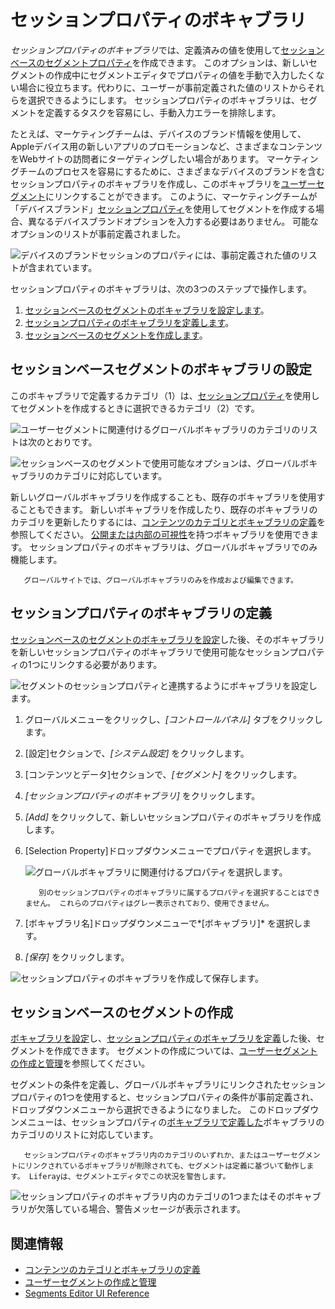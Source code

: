 # セッションプロパティのボキャブラリ

*セッションプロパティのボキャブラリ*では、定義済みの値を使用して[セッションベースのセグメントプロパティ](../../site-building/personalizing-site-experience/segmentation/segments-editor-ui-reference.md#session-properties)を作成できます。 このオプションは、新しいセグメントの作成中にセグメントエディタでプロパティの値を手動で入力したくない場合に役立ちます。代わりに、ユーザーが事前定義された値のリストからそれらを選択できるようにします。 セッションプロパティのボキャブラリは、セグメントを定義するタスクを容易にし、手動入力エラーを排除します。

たとえば、マーケティングチームは、デバイスのブランド情報を使用して、Appleデバイス用の新しいアプリのプロモーションなど、さまざまなコンテンツをWebサイトの訪問者にターゲティングしたい場合があります。 マーケティングチームのプロセスを容易にするために、さまざまなデバイスのブランドを含むセッションプロパティのボキャブラリを作成し、このボキャブラリを[ユーザーセグメント](../../site-building/personalizing-site-experience/segmentation/creating-and-managing-user-segments.md)にリンクすることができます。 このように、マーケティングチームが「デバイスブランド」[セッションプロパティ](../../site-building/personalizing-site-experience/segmentation/segments-editor-ui-reference.md#session-properties)を使用してセグメントを作成する場合、異なるデバイスブランドオプションを入力する必要はありません。 可能なオプションのリストが事前定義されました。

![デバイスのブランドセッションのプロパティには、事前定義された値のリストが含まれています。](./session-property-vocabularies/images/07.png)

セッションプロパティのボキャブラリは、次の3つのステップで操作します。

1.  [セッションベースのセグメントのボキャブラリを設定します](#configure-the-vocabulary-for-the-session-based-segment)。
2.  [セッションプロパティのボキャブラリを定義します](#defining-the-session-property-vocabulary)。
3.  [セッションベースのセグメントを作成します](#creating-the-session-based-segment)。

## セッションベースセグメントのボキャブラリの設定

このボキャブラリで定義するカテゴリ（1）は、[セッションプロパティ](../../site-building/personalizing-site-experience/segmentation/segments-editor-ui-reference.md#session-properties)を使用してセグメントを作成するときに選択できるカテゴリ（2）です。

![ユーザーセグメントに関連付けるグローバルボキャブラリのカテゴリのリストは次のとおりです。](./session-property-vocabularies/images/01.png)

![セッションベースのセグメントで使用可能なオプションは、グローバルボキャブラリのカテゴリに対応しています。](./session-property-vocabularies/images/02.png)

新しいグローバルボキャブラリを作成することも、既存のボキャブラリを使用することもできます。 新しいボキャブラリを作成したり、既存のボキャブラリのカテゴリを更新したりするには、[コンテンツのカテゴリとボキャブラリの定義](./defining-categories-and-vocabularies-for-content.md)を参照してください。 [公開または内部の可視性](./organizing-content-with-categories-and-tags.md#vocabulary-visibility)を持つボキャブラリを使用できます。 セッションプロパティのボキャブラリは、グローバルボキャブラリでのみ機能します。

``` note::
   グローバルサイトでは、グローバルボキャブラリのみを作成および編集できます。
```

## セッションプロパティのボキャブラリの定義

[セッションベースのセグメントのボキャブラリを設定](#configuring-the-vocabulary-for-the-session-based-segment)した後、そのボキャブラリを新しいセッションプロパティのボキャブラリで使用可能なセッションプロパティの1つにリンクする必要があります。

![セグメントのセッションプロパティと連携するようにボキャブラリを設定します。](./session-property-vocabularies/images/03.png)

1.  グローバルメニューをクリックし、*[コントロールパネル]* タブをクリックします。

2.  [設定]セクションで、*[システム設定]* をクリックします。

3.  [コンテンツとデータ]セクションで、*[セグメント]* をクリックします。

4.  *[セッションプロパティのボキャブラリ]* をクリックします。

5.  *[Add]* をクリックして、新しいセッションプロパティのボキャブラリを作成します。

6.  [Selection Property]ドロップダウンメニューでプロパティを選択します。

    ![グローバルボキャブラリに関連付けるプロパティを選択します。](./session-property-vocabularies/images/06.png)

    ``` note::
       別のセッションプロパティのボキャブラリに属するプロパティを選択することはできません。 これらのプロパティはグレー表示されており、使用できません。
    ```

7.  [ボキャブラリ名]ドロップダウンメニューで*[ボキャブラリ]* を選択します。

8.  *[保存]* をクリックします。

![セッションプロパティのボキャブラリを作成して保存します。](./session-property-vocabularies/images/05.gif)

## セッションベースのセグメントの作成

[ボキャブラリを設定](#configuring-the-vocabulary-for-the-session-based-segment)し、[セッションプロパティのボキャブラリを定義](#defining-the-session-property-vocabulary)した後、セグメントを作成できます。 セグメントの作成については、[ユーザーセグメントの作成と管理](../../site-building/personalizing-site-experience/segmentation/creating-and-managing-user-segments.md#creating-user-segments)を参照してください。

セグメントの条件を定義し、グローバルボキャブラリにリンクされたセッションプロパティの1つを使用すると、セッションプロパティの条件が事前定義され、ドロップダウンメニューから選択できるようになりました。 このドロップダウンメニューは、セッションプロパティの[ボキャブラリで定義した](#defining-the-session-property-vocabulary)ボキャブラリのカテゴリのリストに対応しています。

``` important::
   セッションプロパティのボキャブラリ内のカテゴリのいずれか、またはユーザーセグメントにリンクされているボキャブラリが削除されても、セグメントは定義に基づいて動作します。 Liferayは、セグメントエディタでこの状況を警告します。
```

![セッションプロパティのボキャブラリ内のカテゴリの1つまたはそのボキャブラリが欠落している場合、警告メッセージが表示されます。](./session-property-vocabularies/images/08.png)

## 関連情報

  - [コンテンツのカテゴリとボキャブラリの定義](./defining-categories-and-vocabularies-for-content.md)
  - [ユーザーセグメントの作成と管理](../../site-building/personalizing-site-experience/segmentation/creating-and-managing-user-segments.md#creating-user-segments)
  - [Segments Editor UI Reference](../../site-building/personalizing-site-experience/segmentation/segments-editor-ui-reference.md)
